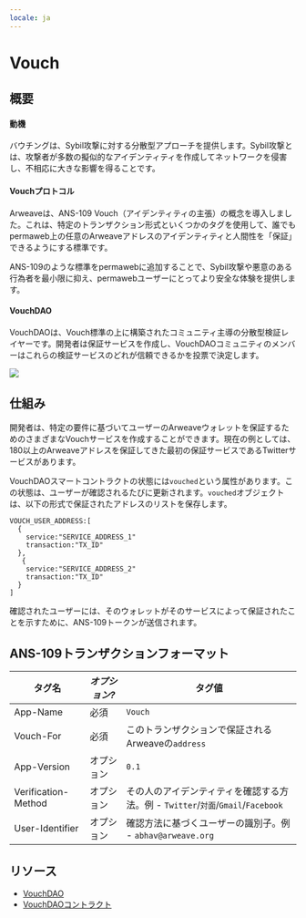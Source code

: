 ```yaml
---
locale: ja
---
```

# Vouch

## 概要

#### 動機

バウチングは、Sybil攻撃に対する分散型アプローチを提供します。Sybil攻撃とは、攻撃者が多数の擬似的なアイデンティティを作成してネットワークを侵害し、不相応に大きな影響を得ることです。

#### Vouchプロトコル

Arweaveは、ANS-109 Vouch（アイデンティティの主張）の概念を導入しました。これは、特定のトランザクション形式といくつかのタグを使用して、誰でもpermaweb上の任意のArweaveアドレスのアイデンティティと人間性を「保証」できるようにする標準です。

ANS-109のような標準をpermawebに追加することで、Sybil攻撃や悪意のある行為者を最小限に抑え、permawebユーザーにとってより安全な体験を提供します。

#### VouchDAO
VouchDAOは、Vouch標準の上に構築されたコミュニティ主導の分散型検証レイヤーです。開発者は保証サービスを作成し、VouchDAOコミュニティのメンバーはこれらの検証サービスのどれが信頼できるかを投票で決定します。

<img src="https://arweave.net/7W9krszlEXdR38LB7uXgJ_EPXGj-woXljsA5h5GpGzk" />

## 仕組み
開発者は、特定の要件に基づいてユーザーのArweaveウォレットを保証するためのさまざまなVouchサービスを作成することができます。現在の例としては、180以上のArweaveアドレスを保証してきた最初の保証サービスであるTwitterサービスがあります。

VouchDAOスマートコントラクトの状態には`vouched`という属性があります。この状態は、ユーザーが確認されるたびに更新されます。`vouched`オブジェクトは、以下の形式で保証されたアドレスのリストを保存します。


```
VOUCH_USER_ADDRESS:[
  {
    service:"SERVICE_ADDRESS_1"
    transaction:"TX_ID"
  },
   {
    service:"SERVICE_ADDRESS_2"
    transaction:"TX_ID"
  }
]
```

確認されたユーザーには、そのウォレットがそのサービスによって保証されたことを示すために、ANS-109トークンが送信されます。

## ANS-109トランザクションフォーマット 
| タグ名 | _オプション?_ | タグ値 |
|---|---|---|
|App-Name|必須|`Vouch`|
|Vouch-For|必須|このトランザクションで保証されるArweaveの`address`|
|App-Version|オプション|`0.1`|
|Verification-Method|オプション|その人のアイデンティティを確認する方法。例 - `Twitter`/`対面`/`Gmail`/`Facebook`|
|User-Identifier|オプション|確認方法に基づくユーザーの識別子。例 - `abhav@arweave.org`|

## リソース
* [VouchDAO](https://vouch-dao.arweave.dev)
* [VouchDAOコントラクト](https://sonar.warp.cc/?#/app/contract/_z0ch80z_daDUFqC9jHjfOL8nekJcok4ZRkE_UesYsk)